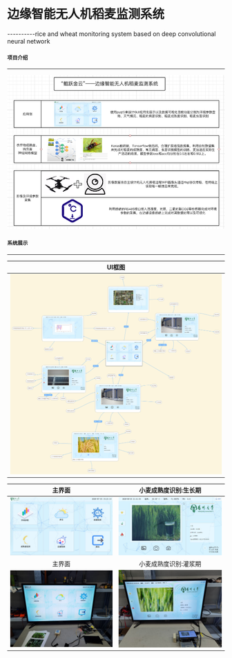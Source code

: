 ﻿# 边缘智能无人机稻麦监测系统
----------rice and wheat monitoring system based on deep convolutional neural network

#### `项目介绍`
-----------------------------------------------------------------------------------------------

<div align=center><img src="https://github.com/GTshenmi/IOT/blob/main/Display%20Image/0.png"/></div>



#### `系统展示`
-----------------------------------------------------------------------------------------------

|      UI框图      |
|:---------------:|
|![image6](https://github.com/GTshenmi/IOT/blob/main/Display%20Image/1.png)|

|   主界面   |   小麦成熟度识别:生长期   |  
|:---------------:|:---------------:|  
|![image5](https://github.com/GTshenmi/IOT/blob/main/Display%20Image/2.jpeg)|![image2](https://github.com/GTshenmi/IOT/blob/main/Display%20Image/3.jpeg)|
|   主界面   |   小麦成熟度识别:灌浆期   |  
|![image3](https://github.com/GTshenmi/IOT/blob/main/Display%20Image/4.jpeg)|![image1](https://github.com/GTshenmi/IOT/blob/main/Display%20Image/5.jpeg)|






